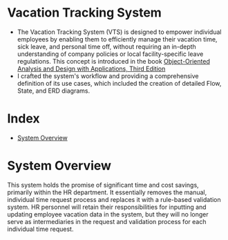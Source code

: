 # Vacation Tracking System
- The Vacation Tracking System (VTS) is designed to empower individual employees by enabling them to efficiently manage their vacation time, sick leave, and personal time off, without requiring an in-depth understanding of company policies or local facility-specific leave regulations. This concept is introduced in the book [Object-Oriented Analysis and Design with Applications, Third Edition](https://www.oreilly.com/library/view/object-oriented-analysis-and/9780201895513/)
- I crafted the system's workflow and providing a comprehensive definition of its use cases, which included the creation of detailed Flow, State, and ERD diagrams.

# Index
- [System Overview](#System-Overview)

# System Overview  
This system holds the promise of significant time and cost savings, primarily within the HR department. It essentially removes the manual, individual time request process and replaces it with a rule-based validation system. HR personnel will retain their responsibilities for inputting and updating employee vacation data in the system, but they will no longer serve as intermediaries in the request and validation process for each individual time request.

